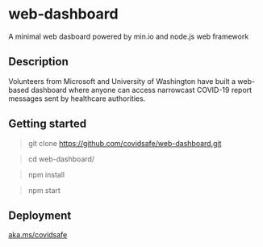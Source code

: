 # web-dashboard
A minimal web dasboard powered by min.io and node.js web framework

## Description
Volunteers from Microsoft and University of Washington have built a web-based dashboard where anyone can access narrowcast COVID-19 report messages sent by healthcare authorities.

## Getting started
  > git clone https://github.com/covidsafe/web-dashboard.git
    
  > cd web-dashboard/
  
  > npm install
  
  > npm start


## Deployment

[aka.ms/covidsafe](https://aka.ms/covidsafe)
